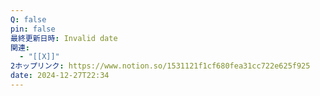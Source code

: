 ```yaml
---
Q: false
pin: false
最終更新日時: Invalid date
関連:
  - "[[X]]"
2ホップリンク: https://www.notion.so/1531121f1cf680fea31cc722e625f925
date: 2024-12-27T22:34
---
```

